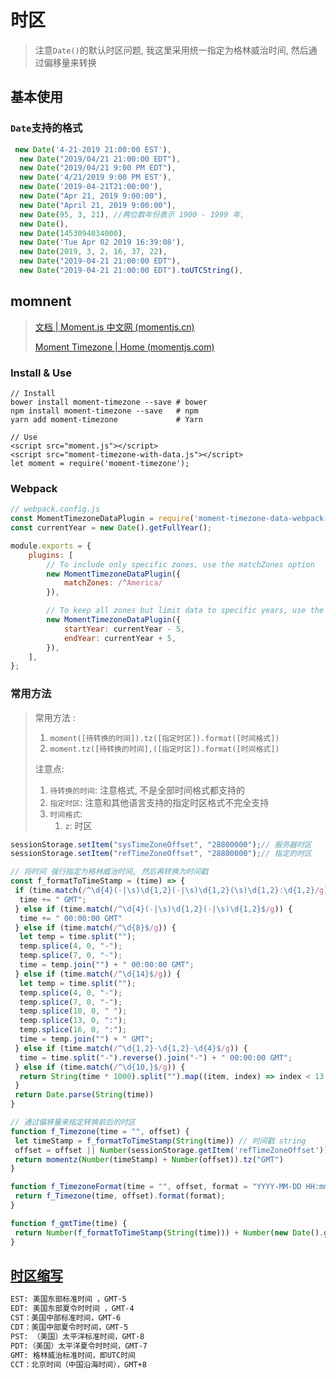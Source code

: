 # 时区

> 注意`Date()`的默认时区问题, 我这里采用统一指定为格林威治时间, 然后通过偏移量来转换

## 基本使用

### `Date`支持的格式

```js
 new Date('4-21-2019 21:00:00 EST'),
  new Date("2019/04/21 21:00:00 EDT"),
  new Date("2019/04/21 9:00 PM EDT"),
  new Date('4/21/2019 9:00 PM EST'),
  new Date('2019-04-21T21:00:00'),
  new Date("Apr 21, 2019 9:00:00"),
  new Date("April 21, 2019 9:00:00"),
  new Date(95, 3, 21), //两位数年份表示 1900 - 1999 年,
  new Date(),
  new Date(1453094034000),
  new Date('Tue Apr 02 2019 16:39:08'),
  new Date(2019, 3, 2, 16, 37, 22),
  new Date("2019-04-21 21:00:00 EDT"),
  new Date("2019-04-21 21:00:00 EDT").toUTCString(),
```

## momnent

> [文档 | Moment.js 中文网 (momentjs.cn)](http://momentjs.cn/docs/#/parsing/now/)
>
> [Moment Timezone | Home (momentjs.com)](https://momentjs.com/timezone/)

### Install & Use

```shell
// Install 
bower install moment-timezone --save # bower
npm install moment-timezone --save   # npm
yarn add moment-timezone             # Yarn

// Use
<script src="moment.js"></script>
<script src="moment-timezone-with-data.js"></script>
let moment = require('moment-timezone');
```

### Webpack

```js
// webpack.config.js
const MomentTimezoneDataPlugin = require('moment-timezone-data-webpack-plugin');
const currentYear = new Date().getFullYear();

module.exports = {
    plugins: [
        // To include only specific zones, use the matchZones option
        new MomentTimezoneDataPlugin({
            matchZones: /^America/
        }),

        // To keep all zones but limit data to specific years, use the year range options
        new MomentTimezoneDataPlugin({
            startYear: currentYear - 5,
            endYear: currentYear + 5,
        }),
    ],
};
```

### 常用方法

> 常用方法 :
>
> 1. `moment([待转换的时间]).tz([指定时区]).format([时间格式])`
> 2. `moment.tz([待转换的时间],([指定时区]).format([时间格式])`
>
> 注意点:
>
> 1. `待转换的时间`: 注意格式, 不是全部时间格式都支持的
> 2. `指定时区`: 注意和其他语言支持的指定时区格式不完全支持
> 3. `时间格式`:
>    1. `z`:  时区

```js
sessionStorage.setItem("sysTimeZoneOffset", "28800000");// 服务器时区
sessionStorage.setItem("refTimeZoneOffset", "28800000");// 指定的时区

// 将时间 强行指定为格林威治时间, 然后再转换为时间戳
const f_formatToTimeStamp = (time) => {
 if (time.match(/^\d{4}(-|\s)\d{1,2}(-|\s)\d{1,2}(\s)\d{1,2}:\d{1,2}/g)) {
  time += " GMT";
 } else if (time.match(/^\d{4}(-|\s)\d{1,2}(-|\s)\d{1,2}$/g)) {
  time += " 00:00:00 GMT"
 } else if (time.match(/^\d{8}$/g)) {
  let temp = time.split("");
  temp.splice(4, 0, "-");
  temp.splice(7, 0, "-");
  time = temp.join("") + " 00:00:00 GMT";
 } else if (time.match(/^\d{14}$/g)) {
  let temp = time.split("");
  temp.splice(4, 0, "-");
  temp.splice(7, 0, "-");
  temp.splice(10, 0, " ");
  temp.splice(13, 0, ":");
  temp.splice(16, 0, ":");
  time = temp.join("") + " GMT";
 } else if (time.match(/^\d{1,2}-\d{1,2}-\d{4}$/g)) {
  time = time.split("-").reverse().join("-") + " 00:00:00 GMT";
 } else if (time.match(/^\d{10,}$/g)) {
  return String(time * 1000).split("").map((item, index) => index < 13 && item).filter(i => i !== false).join("");
 }
 return Date.parse(String(time))
}

// 通过偏移量来指定转换前后的时区
function f_Timezone(time = "", offset) {
 let timeStamp = f_formatToTimeStamp(String(time)) // 时间戳 string
 offset = offset || Number(sessionStorage.getItem('refTimeZoneOffset')) - Number(sessionStorage.getItem('sysTimeZoneOffset')) || 0;
 return momentz(Number(timeStamp) + Number(offset)).tz("GMT")
}

function f_TimezoneFormat(time = "", offset, format = "YYYY-MM-DD HH:mm:ss") {
 return f_Timezone(time, offset).format(format);
}

function f_gmtTime(time) {
 return Number(f_formatToTimeStamp(String(time))) + Number(new Date().getTimezoneOffset()) * 60 * 1000;
}
```

## [时区缩写](https://www.cnblogs.com/tracy/archive/2010/07/16/1778566.html)

```tex
EST: 美国东部标准时间 ，GMT-5
EDT: 美国东部夏令时时间 ，GMT-4
CST：美国中部标准时间，GMT-6
CDT：美国中部夏令时时间，GMT-5
PST: （美国）太平洋标准时间，GMT-8
PDT:（美国）太平洋夏令时时间，GMT-7
GMT: 格林威治标准时间，即UTC时间
CCT：北京时间（中国沿海时间），GMT+8
```
